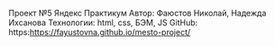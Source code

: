 Проект №5 Яндекс Практикум
Автор: Фаюстов Николай, Надежда Ихсанова
Технологии: html, css, БЭМ, JS
GitHub: https:https://fayustovna.github.io/mesto-project/
